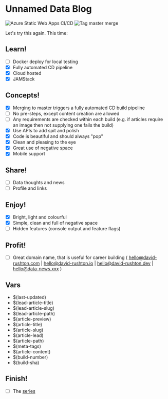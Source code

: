 
# Unnamed Data Blog

![Azure Static Web Apps CI/CD](https://github.com/David-Rushton/Blog/workflows/Azure%20Static%20Web%20Apps%20CI/CD/badge.svg) ![Tag master merge](https://github.com/David-Rushton/Blog/workflows/Tag%20master%20merge/badge.svg)

Let's try this again.  This time:

## Learn!

- [ ] Docker deploy for local testing
- [x] Fully automated CD pipeline
- [x] Cloud hosted
- [x] JAMStack

## Concepts!

- [x] Merging to master triggers a fully automated CD build pipeline
- [ ] No pre-steps, except content creation are allowed
- [ ] Any requirements are checked within each build (e.g. if articles require an image then not supplying one fails the build)
- [x] Use APIs to add spit and polish
- [x] Code is beautiful and should always "pop"
- [x] Clean and pleasing to the eye
- [x] Great use of negative space
- [x] Mobile support

## Share!

- [ ] Data thoughts and news
- [ ] Profile and links

## Enjoy!

- [x] Bright, light and colourful
- [x] Simple, clean and full of negative space
- [ ] Hidden features (console output and feature flags)

## Profit!

- [ ] Great domain name, that is useful for career building ( hello@david-rushton.com | hello@david-rushton.io | hello@david-rushton.dev | hello@data-news.xxx )

## Vars

- $(last-updated)
- $(lead-article-title)
- $(lead-article-slug)
- $(lead-article-path)
- $(article-preview)
- $(article-title)
- $(article-slug)
- $(article-lead)
- $(article-path)
- $(meta-tags)
- $(article-content)
- $(build-number)
- $(build-sha)

## Finish!

- [ ] The [series](src\blog\articles\building-the-blog.md)
